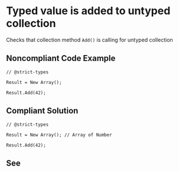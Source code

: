 # Typed value is added to untyped collection

Checks that collection method ```Add()``` is calling for untyped collection

## Noncompliant Code Example

```bsl
// @strict-types

Result = New Array();
	
Result.Add(42);
```

## Compliant Solution

```bsl
// @strict-types

Result = New Array(); // Array of Number
	
Result.Add(42);
```

## See

